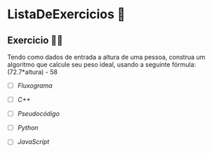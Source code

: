 # ListaDeExercicios 🚀

## Exercicio 👨‍💻

Tendo como dados de entrada a altura de uma pessoa, construa um algoritmo que calcule seu peso ideal, usando a seguinte fórmula: (72.7*altura) - 58

- [ ] _Fluxograma_
- [ ] _C++_
- [ ] _Pseudocódigo_
- [ ] _Python_
- [ ] _JavaScript_


